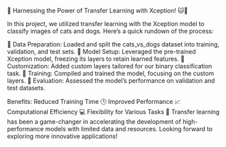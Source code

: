 🚀 Harnessing the Power of Transfer Learning with Xception! 🐱🐶

In this project, we utilized transfer learning with the Xception model to classify images of cats and dogs. Here’s a quick rundown of the process:

🔹 Data Preparation: Loaded and split the cats_vs_dogs dataset into training, validation, and test sets.
🔹 Model Setup: Leveraged the pre-trained Xception model, freezing its layers to retain learned features.
🔹 Customization: Added custom layers tailored for our binary classification task.
🔹 Training: Compiled and trained the model, focusing on the custom layers.
🔹 Evaluation: Assessed the model’s performance on validation and test datasets.

Benefits:
Reduced Training Time 🕒
Improved Performance 📈
Computational Efficiency 💻
Flexibility for Various Tasks 🔄
Transfer learning has been a game-changer in accelerating the development of high-performance models with limited data and resources. Looking forward to exploring more innovative applications! 
